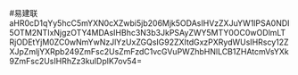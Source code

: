 #易建联
aHR0cD1qYy5hcC5mYXN0cXZwbi5jb206Mjk5ODAsIHVzZXJuYW1lPSA0NDI5OTM2NTIxNjgzOTY4MDAsIHBhc3N3b3JkPSAyZWY5MTY0OC0wODlmLTRjODEtYjM0ZC0wNmYwNzJlYzUxZGQsIG92ZXItdGxzPXRydWUsIHRscy12ZXJpZmljYXRpb249ZmFsc2UsZmFzdC1vcGVuPWZhbHNlLCB1ZHAtcmVsYXk9ZmFsc2UsIHRhZz3kuIDplK7ov54=
